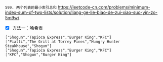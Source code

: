 
`599. 两个列表的最小索引总和` https://leetcode-cn.com/problems/minimum-index-sum-of-two-lists/solution/liang-ge-lie-biao-de-zui-xiao-suo-yin-zo-5m9w/
- [x] 方法一：哈希表

```
["Shogun","Tapioca Express","Burger King","KFC"]
["Piatti","The Grill at Torrey Pines","Hungry Hunter Steakhouse","Shogun"]
["Shogun","Tapioca Express","Burger King","KFC"]
["KFC","Shogun","Burger King"]
```
